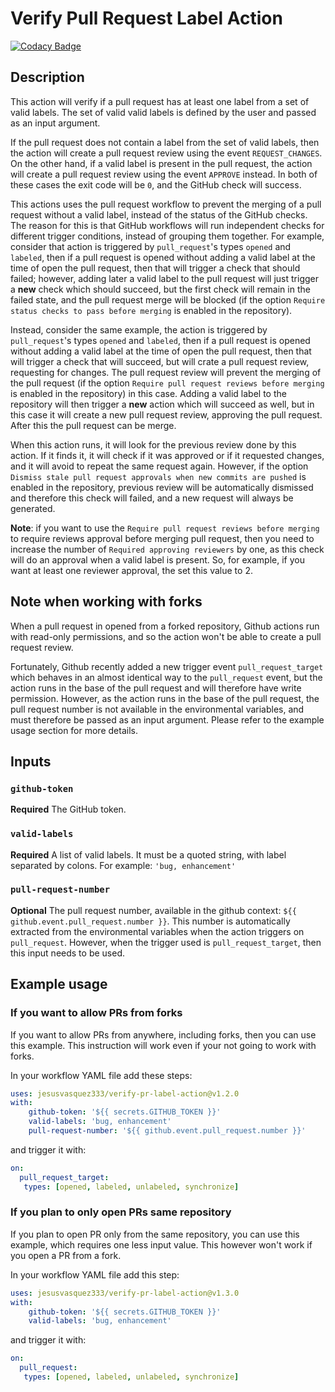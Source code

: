# Verify Pull Request Label Action

[![Codacy Badge](https://api.codacy.com/project/badge/Grade/162d73a2aff6478081cdc34ee9ee7b6e)](https://app.codacy.com/manual/jesusvasquez333/verify-pr-label-action?utm_source=github.com&utm_medium=referral&utm_content=jesusvasquez333/verify-pr-label-action&utm_campaign=Badge_Grade_Dashboard)


## Description

This action will verify if a pull request has at least one label from a set of valid labels. The set of valid valid labels is defined by the user and passed as an input argument.

If the pull request does not contain a label from the set of valid labels, then the action will create a pull request review using the event `REQUEST_CHANGES`. On the other hand, if a valid label is present in the pull request, the action will create a pull request review using the event `APPROVE` instead. In both of these cases the exit code will be `0`, and the GitHub check will success.

This actions uses the pull request workflow to prevent the merging of a pull request without a valid label, instead of the status of the GitHub checks. The reason for this is that GitHub workflows will run independent checks for different trigger conditions, instead of grouping them together. For example, consider that action is triggered by `pull_request`'s types `opened` and `labeled`, then if a pull request is opened without adding a valid label at the time of open the pull request, then that will trigger a check that should failed; however, adding later a valid label to the pull request will just trigger a **new** check which should succeed, but the first check will remain in the failed state, and the pull request merge will be blocked (if the option `Require status checks to pass before merging` is enabled in the repository).

Instead, consider the same example, the action is triggered by `pull_request`'s types `opened` and `labeled`, then if a pull request is opened without adding a valid label at the time of open the pull request, then that will trigger a check that will succeed, but will crate a pull request review, requesting for changes. The pull request review will prevent the merging of the pull request (if the option `Require pull request reviews before merging` is enabled in the repository) in this case. Adding a valid label to the repository will then trigger a **new** action which will succeed as well, but in this case it will create a new pull request review, approving the pull request. After this the pull request can be merge.

When this action runs, it will look for the previous review done by this action. If it finds it, it will check if it was approved or if it requested changes, and it will avoid to repeat the same request again. However, if the option `Dismiss stale pull request approvals when new commits are pushed` is enabled in the repository, previous review will be automatically dismissed and therefore this check will failed, and a new request will always be generated.

**Note**: if you want to use the `Require pull request reviews before merging` to require reviews approval before merging pull request, then you need to increase the number of `Required approving reviewers` by one, as this check will do an approval when a valid label is present. So, for example, if you want at least one reviewer approval, the set this value to 2.

## Note when working with forks

When a pull request in opened from a forked repository, Github actions run with read-only permissions, and so the action won't be able to create a pull request review.

Fortunately, Github recently added a new trigger event `pull_request_target` which behaves in an almost identical way to the `pull_request` event, but the action runs in the base of the pull request and will therefore have write permission. However, as the action runs in the base of the pull request, the pull request number is not available in the environmental variables, and must therefore be passed as an input argument. Please refer to the example usage section for more details.

## Inputs

### `github-token`

**Required** The GitHub token.

### `valid-labels`

**Required** A list of valid labels. It must be a quoted string, with label separated by colons. For example: `'bug, enhancement'`

### `pull-request-number`

**Optional** The pull request number, available in the github context: `${{ github.event.pull_request.number }}`. This number is automatically extracted from the environmental variables when the action triggers on `pull_request`. However, when the trigger used is `pull_request_target`, then this input needs to be used.

## Example usage

### If you want to allow PRs from forks

If you want to allow PRs from anywhere, including forks, then you can use this example. This instruction will work even if your not going to work with forks.

In your workflow YAML file add these steps:
```yaml
uses: jesusvasquez333/verify-pr-label-action@v1.2.0
with:
    github-token: '${{ secrets.GITHUB_TOKEN }}'
    valid-labels: 'bug, enhancement'
    pull-request-number: '${{ github.event.pull_request.number }}'
```

and trigger it with:
```yaml
on:
  pull_request_target:
   types: [opened, labeled, unlabeled, synchronize]
```

### If you plan to only open PRs same repository

If you plan to open PR only from the same repository, you can use this example, which requires one less input value. This however won't work if you open a PR from a fork.

In your workflow YAML file add this step:
```yaml
uses: jesusvasquez333/verify-pr-label-action@v1.3.0
with:
    github-token: '${{ secrets.GITHUB_TOKEN }}'
    valid-labels: 'bug, enhancement'
```

and trigger it with:
```yaml
on:
  pull_request:
   types: [opened, labeled, unlabeled, synchronize]
```